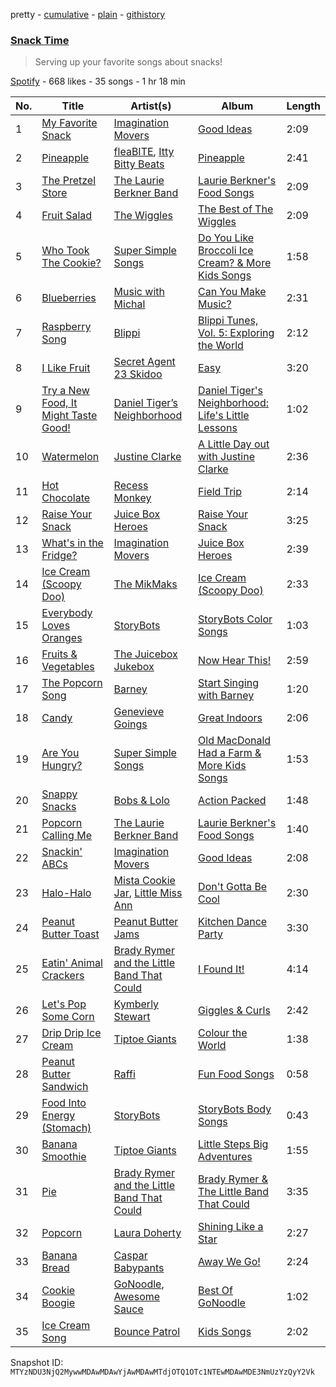 pretty - [cumulative](/playlists/cumulative/37i9dQZF1DWYieCBJS5DXo.md) - [plain](/playlists/plain/37i9dQZF1DWYieCBJS5DXo) - [githistory](https://github.githistory.xyz/mackorone/spotify-playlist-archive/blob/main/playlists/plain/37i9dQZF1DWYieCBJS5DXo)

### [Snack Time](https://open.spotify.com/playlist/37i9dQZF1DWYieCBJS5DXo)

> Serving up your favorite songs about snacks!

[Spotify](https://open.spotify.com/user/spotify) - 668 likes - 35 songs - 1 hr 18 min

| No. | Title | Artist(s) | Album | Length |
|---|---|---|---|---|
| 1 | [My Favorite Snack](https://open.spotify.com/track/16fs8Zn53hURmvswqPxHOc) | [Imagination Movers](https://open.spotify.com/artist/3nkUcLzl9v6cIxFI6cvTeD) | [Good Ideas](https://open.spotify.com/album/1Uz91yvWTiomeFibfqP761) | 2:09 |
| 2 | [Pineapple](https://open.spotify.com/track/4Iiq7AOeBXdRcjbrjUpIWb) | [fleaBITE](https://open.spotify.com/artist/6rfo4U1CM0NDIuikxFYDJW), [Itty Bitty Beats](https://open.spotify.com/artist/1mfp4yLNgjAdhr5soYvNqo) | [Pineapple](https://open.spotify.com/album/4itSGSv8rIQLUjvv9CC5kd) | 2:41 |
| 3 | [The Pretzel Store](https://open.spotify.com/track/7iGp6dI0fl4ECsOeIkfg7Q) | [The Laurie Berkner Band](https://open.spotify.com/artist/6T2pk5T8c4Wi61x1v84sUa) | [Laurie Berkner's Food Songs](https://open.spotify.com/album/1wQoxA5ERdJj7VNn25amOO) | 2:09 |
| 4 | [Fruit Salad](https://open.spotify.com/track/7cRLSuOaw8RzS5avx30uOQ) | [The Wiggles](https://open.spotify.com/artist/2JY5qzEozvTdogkDTkkOMf) | [The Best of The Wiggles](https://open.spotify.com/album/1uh7RZLKvq5muRFJ5U0Fzf) | 2:09 |
| 5 | [Who Took The Cookie?](https://open.spotify.com/track/3PpuDg0ZVPviHuljT3R087) | [Super Simple Songs](https://open.spotify.com/artist/7CdGfkCRgPhElnqy3HPJ4a) | [Do You Like Broccoli Ice Cream? & More Kids Songs](https://open.spotify.com/album/1VypRh8WKSwIjDCkHuiQah) | 1:58 |
| 6 | [Blueberries](https://open.spotify.com/track/3kJ1HeCowScG4q35toItTF) | [Music with Michal](https://open.spotify.com/artist/0yWkbyIrjncjW6FdtfgRSc) | [Can You Make Music?](https://open.spotify.com/album/5NZgvrWTdnPLkJDt7FBgBd) | 2:31 |
| 7 | [Raspberry Song](https://open.spotify.com/track/0chjU4hjfdQpTBrhyIsIZc) | [Blippi](https://open.spotify.com/artist/30niqFGUKKUg1horQSgwBn) | [Blippi Tunes, Vol\. 5: Exploring the World](https://open.spotify.com/album/0qqCf7BPth3LnZHHPgJDPb) | 2:12 |
| 8 | [I Like Fruit](https://open.spotify.com/track/1FgVgbqZG3tZ9vNgymPOVe) | [Secret Agent 23 Skidoo](https://open.spotify.com/artist/7zhRp9EH4bF8lJx7wQtj5Q) | [Easy](https://open.spotify.com/album/0z7eg9m6jd8CfepI2WLLC6) | 3:20 |
| 9 | [Try a New Food, It Might Taste Good!](https://open.spotify.com/track/2f6XgxjybNg1sz8haqiBaf) | [Daniel Tiger’s Neighborhood](https://open.spotify.com/artist/0T91UD2v3byVXh8aSP8oHG) | [Daniel Tiger's Neighborhood: Life's Little Lessons](https://open.spotify.com/album/4inXPDlLGoSV1DdxEIc4Vq) | 1:02 |
| 10 | [Watermelon](https://open.spotify.com/track/37tRXGwViDLyJPl1dY3Za5) | [Justine Clarke](https://open.spotify.com/artist/1r6nvWvnqJYcm8kW3cX1zQ) | [A Little Day out with Justine Clarke](https://open.spotify.com/album/3RTfwpWXI9I3pu8MN1Tufb) | 2:36 |
| 11 | [Hot Chocolate](https://open.spotify.com/track/1xwCdxEDyelXOhV8FWEcNa) | [Recess Monkey](https://open.spotify.com/artist/0oXrvAp6NnKeWz1qnKrNLb) | [Field Trip](https://open.spotify.com/album/0iyg2QKAQBeU4UaOQSVI6l) | 2:14 |
| 12 | [Raise Your Snack](https://open.spotify.com/track/472BQV4zdV55S4ZU3d3N1f) | [Juice Box Heroes](https://open.spotify.com/artist/59jD6ZyWCyKIXj7wbUMgZs) | [Raise Your Snack](https://open.spotify.com/album/4lwwIcacPugmBh6g8JOl3v) | 3:25 |
| 13 | [What's in the Fridge?](https://open.spotify.com/track/5v98IgrNgXgIdg8P3BRdKh) | [Imagination Movers](https://open.spotify.com/artist/3nkUcLzl9v6cIxFI6cvTeD) | [Juice Box Heroes](https://open.spotify.com/album/2AQwQmEdTsVDEzuOeQ4Pna) | 2:39 |
| 14 | [Ice Cream \(Scoopy Doo\)](https://open.spotify.com/track/0H1pkHp6A8mfCHsuf6s90j) | [The MikMaks](https://open.spotify.com/artist/1cL6b5xIECGYkaelSuRalF) | [Ice Cream \(Scoopy Doo\)](https://open.spotify.com/album/28BjXfGmMdf2geHjPVezfZ) | 2:33 |
| 15 | [Everybody Loves Oranges](https://open.spotify.com/track/5M1hBSNWSitIcEhcgqSVg1) | [StoryBots](https://open.spotify.com/artist/6N6lLMxDF4as6slJ878Rgg) | [StoryBots Color Songs](https://open.spotify.com/album/15W6dyNox3oZIf82HhkIXG) | 1:03 |
| 16 | [Fruits & Vegetables](https://open.spotify.com/track/0Y9uYg6maHwjRp1IyW1xzp) | [The Juicebox Jukebox](https://open.spotify.com/artist/5E97AmvYFM4aGWCOtJkzYH) | [Now Hear This!](https://open.spotify.com/album/2cYNQhLqOi3bjGUqhfu34q) | 2:59 |
| 17 | [The Popcorn Song](https://open.spotify.com/track/5ZSzzoznk60EPLeBmOqeNE) | [Barney](https://open.spotify.com/artist/4rB5wLJLaXdMrXaYsOYLmK) | [Start Singing with Barney](https://open.spotify.com/album/3AxlaORIaUzvFupsxC06yh) | 1:20 |
| 18 | [Candy](https://open.spotify.com/track/5osG2aM99V1qbeAROkU891) | [Genevieve Goings](https://open.spotify.com/artist/33FChbguJKySyP5Spe5jiN) | [Great Indoors](https://open.spotify.com/album/0UHnvtbbdIIOkcm6eAlzxR) | 2:06 |
| 19 | [Are You Hungry?](https://open.spotify.com/track/3gsvzQe3KjPdsNA5ufI6lc) | [Super Simple Songs](https://open.spotify.com/artist/7CdGfkCRgPhElnqy3HPJ4a) | [Old MacDonald Had a Farm & More Kids Songs](https://open.spotify.com/album/2Sivlm6GK4dr21Ucf1UKV8) | 1:53 |
| 20 | [Snappy Snacks](https://open.spotify.com/track/3gOr8uAaAQXesKnbA0jjDl) | [Bobs & Lolo](https://open.spotify.com/artist/23hMSJlSk68cUMqC9tzJv7) | [Action Packed](https://open.spotify.com/album/0X4VrPqOCHipLq95zbcJG0) | 1:48 |
| 21 | [Popcorn Calling Me](https://open.spotify.com/track/3C5udcs2yXK7uireCnMSJc) | [The Laurie Berkner Band](https://open.spotify.com/artist/6T2pk5T8c4Wi61x1v84sUa) | [Laurie Berkner's Food Songs](https://open.spotify.com/album/1wQoxA5ERdJj7VNn25amOO) | 1:40 |
| 22 | [Snackin' ABCs](https://open.spotify.com/track/0TIVHOr1SANDQgcUwE4X4J) | [Imagination Movers](https://open.spotify.com/artist/3nkUcLzl9v6cIxFI6cvTeD) | [Good Ideas](https://open.spotify.com/album/1Uz91yvWTiomeFibfqP761) | 2:08 |
| 23 | [Halo\-Halo](https://open.spotify.com/track/6C7jV3ooKAYhB1DNjun4Ho) | [Mista Cookie Jar](https://open.spotify.com/artist/0HL2EVwbtbmTaUirGt9hWt), [Little Miss Ann](https://open.spotify.com/artist/0G7JrLPvqOjHcv891aUiUb) | [Don't Gotta Be Cool](https://open.spotify.com/album/7Dmkj0ruoRevuG1gKXRpfy) | 2:30 |
| 24 | [Peanut Butter Toast](https://open.spotify.com/track/6NohpfYGyT8JzHNRlFYtjY) | [Peanut Butter Jams](https://open.spotify.com/artist/2kvrXvmS6qLg14n8Z9WZZq) | [Kitchen Dance Party](https://open.spotify.com/album/7Kc3AF4vCj9Dl1tqRmt4U6) | 3:30 |
| 25 | [Eatin' Animal Crackers](https://open.spotify.com/track/0m0R0kTsHn88Ya6iEgNZ4t) | [Brady Rymer and the Little Band That Could](https://open.spotify.com/artist/2q0R0ObitsBJIp1sMtfHz6) | [I Found It!](https://open.spotify.com/album/10h2NbahLm1oQlkFaqt2m1) | 4:14 |
| 26 | [Let's Pop Some Corn](https://open.spotify.com/track/2yMrFLzJaxY3oERXAX7R1o) | [Kymberly Stewart](https://open.spotify.com/artist/6ZyiT23t4CIQS7trCGpV1f) | [Giggles & Curls](https://open.spotify.com/album/6tMvNrQCjIf7dZGyvUmvpM) | 2:42 |
| 27 | [Drip Drip Ice Cream](https://open.spotify.com/track/28Bm2tH8yHFKXwyh5GhKbs) | [Tiptoe Giants](https://open.spotify.com/artist/7MBs915vZuGiDTEl9GKApR) | [Colour the World](https://open.spotify.com/album/56M2NxnFNjYbFC5NTiHPmb) | 1:38 |
| 28 | [Peanut Butter Sandwich](https://open.spotify.com/track/0b2fS5eCN4TxvYsE8ct1Zr) | [Raffi](https://open.spotify.com/artist/7oWSqrgMuIEyH9qp5nu2e5) | [Fun Food Songs](https://open.spotify.com/album/24wfwTCNevTGgV2acA4jhR) | 0:58 |
| 29 | [Food Into Energy \(Stomach\)](https://open.spotify.com/track/5VPa8kfMSW35I5RFsqF12C) | [StoryBots](https://open.spotify.com/artist/6N6lLMxDF4as6slJ878Rgg) | [StoryBots Body Songs](https://open.spotify.com/album/5EwcTpfp4MmtrBdmYEP95p) | 0:43 |
| 30 | [Banana Smoothie](https://open.spotify.com/track/5LlVAYaSDv0WXFr5OKgZQD) | [Tiptoe Giants](https://open.spotify.com/artist/7MBs915vZuGiDTEl9GKApR) | [Little Steps Big Adventures](https://open.spotify.com/album/0xiG2oOtHBERV0uaAEmXWx) | 1:55 |
| 31 | [Pie](https://open.spotify.com/track/0TZBFGATIhsjkhxKigJuQm) | [Brady Rymer and the Little Band That Could](https://open.spotify.com/artist/2q0R0ObitsBJIp1sMtfHz6) | [Brady Rymer & The Little Band That Could](https://open.spotify.com/album/1RQo08B3Zf07gHIVxyOiQT) | 3:35 |
| 32 | [Popcorn](https://open.spotify.com/track/1I5QE0N3lgDRiu4qZLceU6) | [Laura Doherty](https://open.spotify.com/artist/7bVSBw7ZOfKRyPBzTjEIoG) | [Shining Like a Star](https://open.spotify.com/album/63ha83xWIBGMoCBa1Xnaun) | 2:27 |
| 33 | [Banana Bread](https://open.spotify.com/track/72hJoAEGryRpRzkdl89nWp) | [Caspar Babypants](https://open.spotify.com/artist/4wwj0BGZ6T61LB1jBWdo0n) | [Away We Go!](https://open.spotify.com/album/6gXAuYlj9SA4b0APIF1CGS) | 2:24 |
| 34 | [Cookie Boogie](https://open.spotify.com/track/4Wge8h9SAbSl9h1ru2dDPR) | [GoNoodle](https://open.spotify.com/artist/13QcQR3aMDTgC8jdNqSx4f), [Awesome Sauce](https://open.spotify.com/artist/4rF4SqHjG4ZNy3k6aJjru1) | [Best Of GoNoodle](https://open.spotify.com/album/17qQDHKvpjpMkeZzLgxRrt) | 1:02 |
| 35 | [Ice Cream Song](https://open.spotify.com/track/1lrTu8P1TrX3IzRlc4Zcn0) | [Bounce Patrol](https://open.spotify.com/artist/1S9SPfRo9eyxOcyfUGC2Tm) | [Kids Songs](https://open.spotify.com/album/0iSrS0QaUXaJjR5GXDncC2) | 2:02 |

Snapshot ID: `MTYzNDU3NjQ2MywwMDAwMDAwYjAwMDAwMTdjOTQ1OTc1NTEwMDAwMDE3NmUzYzQyY2Vk`
